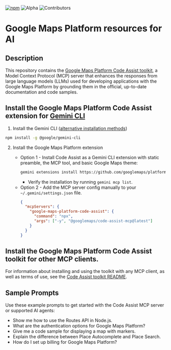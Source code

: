 [![npm](https://img.shields.io/npm/v/@googlemaps/code-assist-mcp)][npm-pkg]
![Alpha](https://img.shields.io/badge/release-alpha-orange)
![Contributors](https://img.shields.io/github/contributors/googlemaps/platform-ai?color=green)

# Google Maps Platform resources for AI

## **Description**

This repository contains the [Google Maps Platform Code Assist toolkit](packages/code-assist/README.md), a Model Context Protocol (MCP) server that enhances the responses from large language models (LLMs) used for developing applications with the Google Maps Platform by grounding them in the official, up-to-date documentation and code samples.

## Install the Google Maps Platform Code Assist extension for [Gemini CLI](https://geminicli.com/)

1. Install the Gemini CLI ([alternative installation methods](https://geminicli.com/docs/get-started/deployment/))

```bash
npm install -g @google/gemini-cli
```

2. Install the Google Maps Platform extension

    * Option 1 - Install Code Assist as a Gemini CLI extension with static preamble, the MCP tool, and basic Google Maps theme:
        ```bash
        gemini extensions install https://github.com/googlemaps/platform-ai.git
        ```
      * Verify the installation by running `gemini mcp list`.
    * Option 2 - Add the MCP server config manually to your `~/.gemini/settings.json` file.
        ```json
        {
          "mcpServers": {
            "google-maps-platform-code-assist": {
              "command": "npx",
              "args": ["-y", "@googlemaps/code-assist-mcp@latest"]
            }
          }
        }
        ```

## Install the Google Maps Platform Code Assist toolkit for other MCP clients.

For information about installing and using the toolkit with any MCP client, as well as terms of use, see the [Code Assist toolkit README](packages/code-assist/README.md).

## Sample Prompts

Use these example prompts to get started with the Code Assist MCP server or supported AI agents:

- Show me how to use the Routes API in Node.js.
- What are the authentication options for Google Maps Platform?
- Give me a code sample for displaying a map with markers.
- Explain the difference between Place Autocomplete and Place Search.
- How do I set up billing for Google Maps Platform?

<!--repo-specific anchor links-->
[npm-pkg]: <https://npmjs.com/package/@googlemaps/code-assist-mcp>
